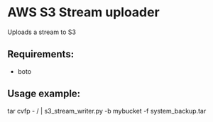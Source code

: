 AWS S3 Stream uploader
======================

Uploads a stream to S3

Requirements: 
-------------
* boto



Usage example:
--------------

tar cvfp - / | s3_stream_writer.py -b mybucket -f system_backup.tar
